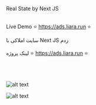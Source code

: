 Real State by Next JS
<br>
</br>

Live Demo ⭐ https://ads.liara.run ⭐

سایت املاکی با Next JS زدم
<br>
</br>
لینک پروژه ⭐ https://ads.liara.run ⭐

<br>
</br>




![alt text](https://github.com/mohammadbaghani/ads/blob/master/public/kharid-melk.png)

![alt text](https://github.com/mohammadbaghani/ads/blob/master/public/amlaki.png)

